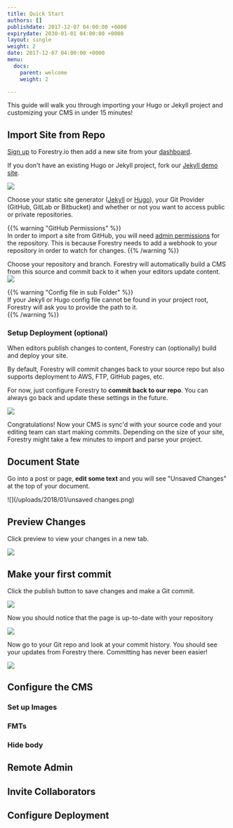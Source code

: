 ```yaml
---
title: Quick Start
authors: []
publishdate: 2017-12-07 04:00:00 +0000
expirydate: 2030-01-01 04:00:00 +0000
layout: single
weight: 2
date: 2017-12-07 04:00:00 +0000
menu:
  docs:
    parent: welcome
    weight: 2

---
```

This guide will walk you through importing your Hugo or Jekyll project and customizing your CMS in under 15 minutes!

## Import Site from Repo

[Sign up](https://app.forestry.io/signup/) to Forestry.io then add a new site from your [dashboard](https://app.forestry.io/dashboard).

If you don't have an existing Hugo or Jekyll project, fork our [Jekyll demo site](https://github.com/forestryio/belkirk-jekyll-demo).

<!-- check out our [product tour](/docs/welcome/tour/) where you can fork a demo project. or start a new project with our [Static From Scratch guide](/docs/guides/static-from-scratch). -->

![](/uploads/2018/01/import-site.png)

Choose your static site generator ([Jekyll](http://jekyllrb.com/) or [Hugo](http://gohugo.io/)), your Git Provider (GitHub,  GitLab or Bitbucket) and whether or not you want to access public or private repositories.

{{% warning "GitHub Permissions" %}}  
In order to import a site from GitHub, you will need [admin permissions](https://help.github.com/articles/repository-permission-levels-for-an-organization/) for the repository. This is because Forestry needs to add a webhook to your repository in order to watch for changes.
{{% /warning %}}

Choose your repository and branch. Forestry will automatically build a CMS from this source and commit back to it when your editors update content.
![](/uploads/2018/01/forestry-io-choose-repository.png)

{{% warning "Config file in sub Folder" %}}  
If your Jekyll or Hugo config file cannot be found in your project root, Forestry will ask you to provide the path to it.  
{{% /warning %}}

### Setup Deployment (optional)

When editors publish changes to content, Forestry can (optionally) build and deploy your site.

By default, Forestry will commit changes back to your source repo but also supports deployment to AWS, FTP, GitHub pages, etc.

For now, just configure Forestry to **commit back to our repo**.  You can always go back and update these settings in the future.

![](/uploads/2018/01/forestry-io-deployment-setup.png)

Congratulations! Now your CMS is sync'd with your source code and your editing team can start making commits.  Depending on the size of your site, Forestry might take a few minutes to import and parse your project.

## Document State

Go into a post or page, **edit some text** and you will see "Unsaved Changes" at the top of your document.

![](/uploads/2018/01/unsaved changes.png)

## Preview Changes

Click preview to view your changes in a new tab.

![](/uploads/2018/01/preview.png)

## Make your first commit

Click the publish button to save changes and make a Git commit.

![](/uploads/2018/01/publish-button.png)

Now you should notice that the page is up-to-date with your repository

![](/uploads/2018/01/up-to-date.png)

Now go to your Git repo and look at your commit history.  You should see your updates from Forestry there. Committing has never been easier!

![](/uploads/2018/01/commits.png)

## Configure the CMS

### Set up Images

### FMTs

### Hide body

## Remote Admin

## Invite Collaborators

## Configure Deployment
